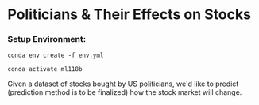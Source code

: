 # Politicians & Their Effects on Stocks


### Setup Environment:

`conda env create -f env.yml`

`conda activate ml118b`

Given a dataset of stocks bought by US politicians, we'd like to predict (prediction method is to be finalized) how the stock market will change.
